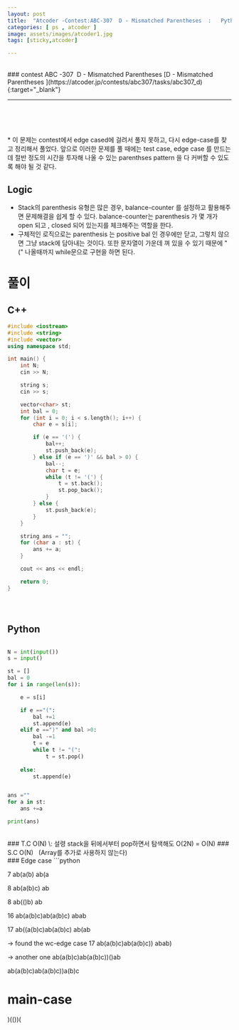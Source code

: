 ```yaml
---
layout: post
title:  "Atcoder -Contest:ABC-307  D - Mismatched Parentheses  :   Python "
categories: [ ps , atcoder ]
image: assets/images/atcoder1.jpg
tags: [sticky,atcoder]

---
```


<br>
### contest ABC -307  D - Mismatched Parentheses 
[D - Mismatched Parentheses  ](https://atcoder.jp/contests/abc307/tasks/abc307_d){:target="_blank"}


---
 

<br><br><br>


\* 이 문제는 contest에서 edge cased에 걸려서 풀지 못하고, 다시 edge-case를 찾고 정리해서 풀었다. 앞으로 이러한 문제를 풀 때에는 test case, edge case 를 만드는데 절반 정도의 시간을 투자해 나올 수 있는 parenthses pattern 을 다 커버할 수 있도록 해야 될 것 같다. 
## Logic  
- Stack의 parenthesis 유형은 많은 경우, balance-counter 를 설정하고 활용해주면 문제해결을 쉽게 할 수 있다. balance-counter는 parenthesis 가 몇 개가 open 되고 , closed 되어 있는지를 체크해주는 역할을 한다. 
- 구체적인 로직으로는 parenthesis 는 positive bal 인 경우에만 닫고, 그렇치 않으면 그냥 stack에 담아내는 것이다. 또한 문자열이 가운데 껴 있을 수 있기 때문에 "(" 나올때까지 while문으로 구현을 하면 된다. 

# 풀이

## C++
``` c++
#include <iostream>
#include <string>
#include <vector>
using namespace std;

int main() {
    int N;
    cin >> N;

    string s;
    cin >> s;

    vector<char> st;
    int bal = 0;
    for (int i = 0; i < s.length(); i++) {
        char e = s[i];

        if (e == '(') {
            bal++;
            st.push_back(e);
        } else if (e == ')' && bal > 0) {
            bal--;
            char t = e;
            while (t != '(') {
                t = st.back();
                st.pop_back();
            }
        } else {
            st.push_back(e);
        }
    }

    string ans = "";
    for (char a : st) {
        ans += a;
    }

    cout << ans << endl;

    return 0;
}





```


## Python
```python

N = int(input())
s = input()

st = [] 
bal = 0 
for i in range(len(s)):

    e = s[i]

    if e =="(":
        bal +=1 
        st.append(e)
    elif e ==")" and bal >0: 
        bal -=1 
        t = e 
        while t != "(":
            t = st.pop()
    
    else: 
        st.append(e)


ans =""
for a in st:
    ans +=a 

print(ans)

```
<br>
### T.C 
O(N)  
\: 설령 stack을 뒤에서부터 pop하면서 탐색해도 O(2N) = O(N)
### S.C
O(N)    &nbsp; (Array를 추가로 사용하지 않는다)
 

<br>
### Edge case 
```python

7
ab(a(b)
ab(a

8
ab(a(b)c)
ab

8
ab(()b)
ab

16
ab(a(b)c)ab(a(b)c)
abab

17
ab((a(b)c)ab(a(b)c)
ab(ab

-> found the wc-edge case 
17 
ab(a(b)c)ab(a(b)c))
abab)

-> another one 
ab(a(b)c)ab(a(b)c))()ab

ab(a(b)c)ab(a(b)c))a(b)c 

# main-case 
)(())(



```



